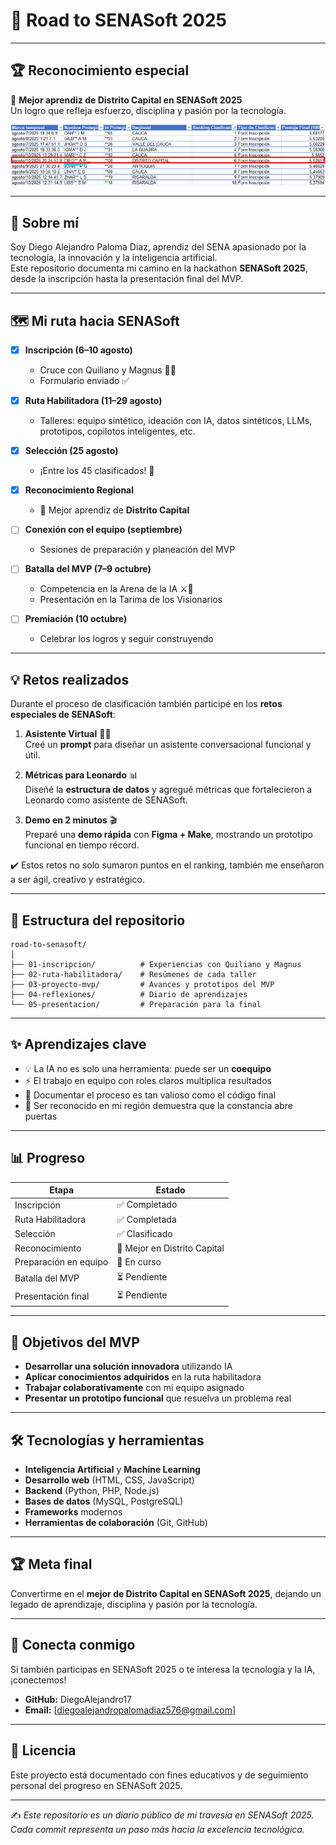 # 🚀 Road to SENASoft 2025   

---

## 🏆 Reconocimiento especial  

🥇 **Mejor aprendiz de Distrito Capital en SENASoft 2025**  
Un logro que refleja esfuerzo, disciplina y pasión por la tecnología.  

![Logo ENTerritorio S.A](img/clasificados.png)

---

## 🌟 Sobre mí  

Soy Diego Alejandro Paloma Diaz, aprendiz del SENA apasionado por la tecnología, la innovación y la inteligencia artificial.  
Este repositorio documenta mi camino en la hackathon **SENASoft 2025**, desde la inscripción hasta la presentación final del MVP.  

---

## 🗺️ Mi ruta hacia SENASoft  

- [x] **Inscripción (6–10 agosto)**  
  - Cruce con Quiliano y Magnus 🧙🤖  
  - Formulario enviado ✅  

- [x] **Ruta Habilitadora (11–29 agosto)**  
  - Talleres: equipo sintético, ideación con IA, datos sintéticos, LLMs, prototipos, copilotos inteligentes, etc.  

- [x] **Selección (25 agosto)**  
  - ¡Entre los 45 clasificados! 🏅  

- [x] **Reconocimiento Regional**  
  - 🥇 Mejor aprendiz de **Distrito Capital**  

- [ ] **Conexión con el equipo (septiembre)**  
  - Sesiones de preparación y planeación del MVP  

- [ ] **Batalla del MVP (7–9 octubre)**  
  - Competencia en la Arena de la IA ⚔️🤖  
  - Presentación en la Tarima de los Visionarios  

- [ ] **Premiación (10 octubre)**  
  - Celebrar los logros y seguir construyendo
    
---

## 💡 Retos realizados  

Durante el proceso de clasificación también participé en los **retos especiales de SENASoft**:  

1. **Asistente Virtual** 🧑‍💻  
   Creé un **prompt** para diseñar un asistente conversacional funcional y útil.  

2. **Métricas para Leonardo** 📊  
   Diseñé la **estructura de datos** y agregué métricas que fortalecieron a Leonardo como asistente de SENASoft.  

3. **Demo en 2 minutos** 🎬  
   Preparé una **demo rápida** con **Figma + Make**, mostrando un prototipo funcional en tiempo récord.  

✔️ Estos retos no solo sumaron puntos en el ranking, también me enseñaron a ser ágil, creativo y estratégico.  

---

## 📂 Estructura del repositorio  

```
road-to-senasoft/
│
├── 01-inscripcion/          # Experiencias con Quiliano y Magnus
├── 02-ruta-habilitadora/    # Resúmenes de cada taller
├── 03-proyecto-mvp/         # Avances y prototipos del MVP
├── 04-reflexiones/          # Diario de aprendizajes
└── 05-presentacion/         # Preparación para la final
```

---

## ✨ Aprendizajes clave  

- 💡 La IA no es solo una herramienta: puede ser un **coequipo**  
- ⚡ El trabajo en equipo con roles claros multiplica resultados  
- 🌱 Documentar el proceso es tan valioso como el código final  
- 🏅 Ser reconocido en mi región demuestra que la constancia abre puertas  

---

## 📊 Progreso  

| Etapa                | Estado   |
|----------------------|----------|
| Inscripción          | ✅ Completado |
| Ruta Habilitadora    | ✅ Completada |
| Selección            | ✅ Clasificado |
| Reconocimiento       | 🥇 Mejor en Distrito Capital |
| Preparación en equipo| 🔄 En curso |
| Batalla del MVP      | ⏳ Pendiente |
| Presentación final   | ⏳ Pendiente |

---

## 🎯 Objetivos del MVP

- **Desarrollar una solución innovadora** utilizando IA
- **Aplicar conocimientos adquiridos** en la ruta habilitadora
- **Trabajar colaborativamente** con mi equipo asignado
- **Presentar un prototipo funcional** que resuelva un problema real

---

## 🛠️ Tecnologías y herramientas

- **Inteligencia Artificial** y **Machine Learning**
- **Desarrollo web** (HTML, CSS, JavaScript)
- **Backend** (Python, PHP, Node.js)
- **Bases de datos** (MySQL, PostgreSQL)
- **Frameworks** modernos
- **Herramientas de colaboración** (Git, GitHub)

---

## 🏆 Meta final  

Convertirme en el **mejor de Distrito Capital en SENASoft 2025**, dejando un legado de aprendizaje, disciplina y pasión por la tecnología.

---

## 🤝 Conecta conmigo

Si también participas en SENASoft 2025 o te interesa la tecnología y la IA, ¡conectemos!

- **GitHub:** DiegoAlejandro17
- **Email:** [diegoalejandropalomadiaz576@gmail.com]

---

## 📜 Licencia

Este proyecto está documentado con fines educativos y de seguimiento personal del progreso en SENASoft 2025.

---

✍️ *Este repositorio es un diario público de mi travesía en SENASoft 2025. Cada commit representa un paso más hacia la excelencia tecnológica.*
